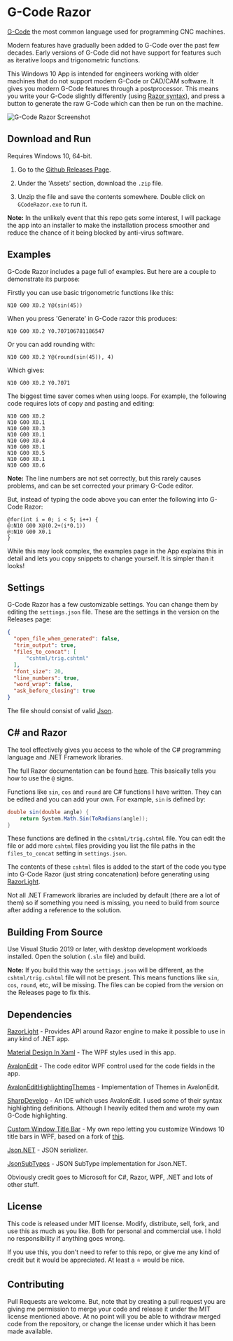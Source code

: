 # G-Code Razor

[G-Code](https://en.wikipedia.org/wiki/G-code) the most common language used for programming CNC machines.

Modern features have gradually been added to G-Code over the past few decades. Early versions of G-Code did not have support for features such as iterative loops and trigonometric functions.

This Windows 10 App is intended for engineers working with older machines that do not support modern G-Code or CAD/CAM software. It gives you modern G-Code features through a postprocessor. This means you write your G-Code slightly differently (using [Razor syntax](https://en.wikipedia.org/wiki/ASP.NET_Razor)), and press a button to generate the raw G-Code which can then be run on the machine.

![G-Code Razor Screenshot](https://cdn.jam-es.com/img/gcoderazor/screenshot1.PNG)

## Download and Run

Requires Windows 10, 64-bit.

1. Go to the [Github Releases Page](https://github.com/James231/GCode-Razor-PostProcessor/releases).

2. Under the 'Assets' section, download the `.zip` file.

3. Unzip the file and save the contents somewhere. Double click on `GCodeRazor.exe` to run it.

**Note:** In the unlikely event that this repo gets some interest, I will package the app into an installer to make the installation process smoother and reduce the chance of it being blocked by anti-virus software.


## Examples

G-Code Razor includes a page full of examples. But here are a couple to demonstrate its purpose:

Firstly you can use basic trigonometric functions like this:
```gcode
N10 G00 X0.2 Y@(sin(45))
```
When you press 'Generate' in G-Code razor this produces:
```gcode
N10 G00 X0.2 Y0.707106781186547
```
Or you can add rounding with:
```gcode
N10 G00 X0.2 Y@(round(sin(45)), 4)
```
Which gives:
```gcode
N10 G00 X0.2 Y0.7071
```

The biggest time saver comes when using loops. For example, the following code requires lots of copy and pasting and editing:

```gcode
N10 G00 X0.2
N10 G00 X0.1
N10 G00 X0.3
N10 G00 X0.1
N10 G00 X0.4
N10 G00 X0.1
N10 G00 X0.5
N10 G00 X0.1
N10 G00 X0.6
```
**Note:** The line numbers are not set correctly, but this rarely causes problems, and can be set corrected your primary G-Code editor.

But, instead of typing the code above you can enter the following into G-Code Razor:

```
@for(int i = 0; i < 5; i++) {
@:N10 G00 X@(0.2+(i*0.1))
@:N10 G00 X0.1
}
```
While this may look complex, the examples page in the App explains this in detail and lets you copy snippets to change yourself. It is simpler than it looks!

## Settings

G-Code Razor has a few customizable settings. You can change them by editing the `settings.json` file. These are the settings in the version on the Releases page:

```json
{
  "open_file_when_generated": false,
  "trim_output": true,
  "files_to_concat": [
      "cshtml/trig.cshtml"
  ],
  "font_size": 20,
  "line_numbers": true,
  "word_wrap": false,
  "ask_before_closing": true
}
```

The file should consist of valid [Json](https://www.w3schools.com/js/js_json_syntax.asp).

## C# and Razor

The tool effectively gives you access to the whole of the C# programming language and .NET Framework libraries.

The full Razor documentation can be found [here](https://docs.microsoft.com/en-us/aspnet/core/mvc/views/razor?view=aspnetcore-3.1). This basically tells you how to use the `@` signs.

Functions like `sin`, `cos` and `round` are C# functions I have written. They can be edited and you can add your own. For example, `sin` is defined by:
```cs
double sin(double angle) {
    return System.Math.Sin(ToRadians(angle));
}
```
These functions are defined in the `cshtml/trig.cshtml` file. You can edit the file or add more `cshtml` files providing you list the file paths in the `files_to_concat` setting in `settings.json`.

The contents of these `cshtml` files is added to the start of the code you type into G-Code Razor (just string concatenation) before generating using [RazorLight](https://github.com/toddams/RazorLight).

Not all .NET Framework libraries are included by default (there are a lot of them) so if something you need is missing, you need to build from source after adding a reference to the solution.

## Building From Source

Use Visual Studio 2019 or later, with desktop development workloads installed. Open the solution (`.sln` file) and build.

**Note:** If you build this way the `settings.json` will be different, as the `cshtml/trig.cshtml` file will not be present. This means functions like `sin`, `cos`, `round`, etc, will be missing. The files can be copied from the version on the Releases page to fix this.

## Dependencies

[RazorLight](https://github.com/toddams/RazorLight) - Provides API around Razor engine to make it possible to use in any kind of .NET app.

[Material Design In Xaml](http://materialdesigninxaml.net/) - The WPF styles used in this app.

[AvalonEdit](http://avalonedit.net/) - The code editor WPF control used for the code fields in the app.

[AvalonEditHighlightingThemes](https://github.com/Dirkster99/AvalonEditHighlightingThemes) - Implementation of Themes in AvalonEdit.

[SharpDevelop](https://github.com/icsharpcode/SharpDevelop) - An IDE which uses AvalonEdit. I used some of their syntax highlighting definitions. Although I heavily edited them and wrote my own G-Code highlighting.

[Custom Window Title Bar](https://github.com/James231/WPF_CustomWindow_TitleBar) - My own repo letting you customize Windows 10 title bars in WPF, based on a fork of [this](https://github.com/GiGong/WPF_CustomWindow_TitleBar).

[Json.NET](https://www.newtonsoft.com/json) - JSON serializer.

[JsonSubTypes](https://www.newtonsoft.com/json) - JSON SubType implementation for Json.NET.

Obviously credit goes to Microsoft for C#, Razor, WPF, .NET and lots of other stuff.

## License

This code is released under MIT license. Modify, distribute, sell, fork, and use this as much as you like. Both for personal and commercial use. I hold no responsibility if anything goes wrong.

If you use this, you don't need to refer to this repo, or give me any kind of credit but it would be appreciated. At least a :star: would be nice.

## Contributing

Pull Requests are welcome. But, note that by creating a pull request you are giving me permission to merge your code and release it under the MIT license mentioned above. At no point will you be able to withdraw merged code from the repository, or change the license under which it has been made available.